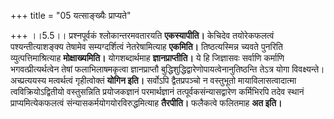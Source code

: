 +++
title = "05 यत्साङ्ख्यैः प्राप्यते"

+++
।।5.5।। प्रश्नपूर्वकं श्लोकान्तरमवतारयति **एकस्यापीति।** केचिदेव
तयोरेकफलत्वं पश्यन्तीत्याशङ्क्य तेषामेव सम्यग्दर्शित्वं नेतरेषामित्याह
**एकमिति।** तिष्ठत्यस्मिन्न च्यवते पुनरिति व्युत्पत्तिमाश्रित्याह
**मोक्षाख्यमिति।** योगशब्दार्थमाह **ज्ञानप्राप्तीति।** ये हि जिज्ञासवः
सर्वाणि कर्माणि भगवत्प्रीत्यर्थत्वेन तेषां फलाभिलाषमकृत्वा ज्ञानप्राप्तौ
बुद्धिशुद्धिद्वारेणोपायत्वेनानुतिष्ठन्ति तेऽत्र योगा विवक्ष्यन्ते।
अच्प्रत्ययस्य मत्वर्थत्वं गृहीत्वोक्तं **योगिन इति।** सर्वोऽपि
द्वैतप्रपञ्चो न वस्तुभूतो मायाविलासत्वादात्मा त्वविक्रियोऽद्वितीयो
वस्तुसन्निति प्रयोजकज्ञानं परमार्थज्ञानं तत्पूर्वकसंन्यासद्वारेण
कर्मिभिरपि तदेव स्थानं प्राप्यमित्येकफलत्वं
संन्यासकर्मयोगयोरविरुद्धमित्याह **तैरपीति।** फलैकत्वे फलितमाह **अत
इति।**
